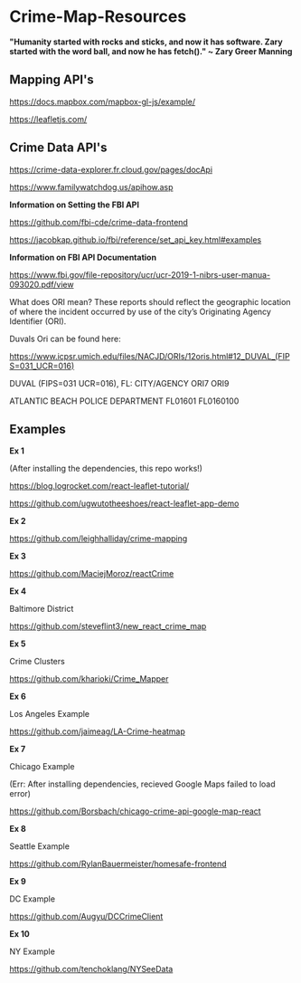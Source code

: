 # Crime-Map-Resources

**"Humanity started with rocks and sticks, and now it has software. Zary started with the word ball, and now he has fetch()." ~ Zary Greer Manning**

## Mapping API's

https://docs.mapbox.com/mapbox-gl-js/example/

https://leafletjs.com/

## Crime Data API's

https://crime-data-explorer.fr.cloud.gov/pages/docApi

https://www.familywatchdog.us/apihow.asp

**Information on Setting the FBI API**

https://github.com/fbi-cde/crime-data-frontend

https://jacobkap.github.io/fbi/reference/set_api_key.html#examples

**Information on FBI API Documentation**

https://www.fbi.gov/file-repository/ucr/ucr-2019-1-nibrs-user-manua-093020.pdf/view

What does ORI mean? These reports should reflect the geographic location of where
the incident occurred by use of the city’s Originating Agency Identifier (ORI).

Duvals Ori can be found here:

https://www.icpsr.umich.edu/files/NACJD/ORIs/12oris.html#12_DUVAL_(FIPS=031_UCR=016)

DUVAL (FIPS=031 UCR=016), FL:
CITY/AGENCY                                               ORI7      ORI9       

ATLANTIC BEACH POLICE DEPARTMENT                          FL01601   FL0160100 

## Examples

**Ex 1**

(After installing the dependencies, this repo works!)

https://blog.logrocket.com/react-leaflet-tutorial/


https://github.com/ugwutotheeshoes/react-leaflet-app-demo

**Ex 2**

https://github.com/leighhalliday/crime-mapping

**Ex 3**

https://github.com/MaciejMoroz/reactCrime

**Ex 4**

Baltimore District

https://github.com/steveflint3/new_react_crime_map

**Ex 5**

Crime Clusters

https://github.com/kharioki/Crime_Mapper

**Ex 6**

Los Angeles Example

https://github.com/jaimeag/LA-Crime-heatmap

**Ex 7**

Chicago Example

(Err: After installing dependencies, recieved Google Maps failed to load error)

https://github.com/Borsbach/chicago-crime-api-google-map-react

**Ex 8**

Seattle Example

https://github.com/RylanBauermeister/homesafe-frontend

**Ex 9**

DC Example

https://github.com/Augyu/DCCrimeClient

**Ex 10**

NY Example

https://github.com/tenchoklang/NYSeeData


